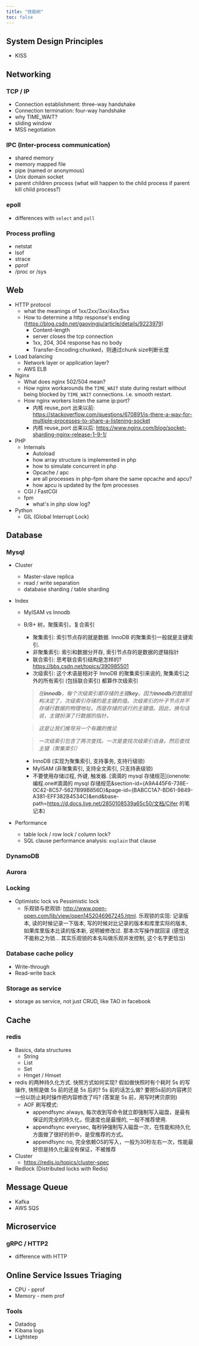 ```yaml
---
title: "技能树"
toc: false
---
```


## System Design Principles

* KISS

## Networking

### TCP / IP

* Connection establishment: three-way handshake
* Connection termination: four-way handshake
* why TIME_WAIT?
* sliding window
* MSS negotiation

### IPC (Inter-process communication)

* shared memory
* memory mapped file
* pipe (named or anonymous)
* Unix domain socket
* parent children process (what will happen to the child process if parent kill child process?)

### epoll

* differences with `select` and `poll`

### Process profling

* netstat
* lsof
* strace
* pprof
* /proc or /sys

## Web

* HTTP protocol
  * what the meanings of 1xx/2xx/3xx/4xx/5xx
  * How to determine a http response's ending (https://blog.csdn.net/gaoyingju/article/details/9223979)
    * Content-length
    * server closes the tcp connection
    * 1xx, 204, 304 response has no body
    * Transfer-Encoding:chunked，则通过chunk size判断长度
* Load balancing
  * Network layer or application layer?
  * AWS ELB
* Nginx
  * What does nginx 502/504 mean?
  * How nginx workarounds the `TIME_WAIT` state during restart without being blocked by `TIME_WAIT` connections. i.e. smooth restart.
  * How nginx workers listen the same ip:port?
    * 内核 reuse_port 出来以前: https://stackoverflow.com/questions/670891/is-there-a-way-for-multiple-processes-to-share-a-listening-socket
    * 内核 reuse_port 出来以后: https://www.nginx.com/blog/socket-sharding-nginx-release-1-9-1/
* PHP
  * Internals
    * Autoload
    * how array structure is implemented in php
    * how to simulate concurrent in php
    * Opcache / apc
    * are all processes in php-fpm share the same opcache and apcu?
    * how apcu is updated by the fpm processes
  * CGI / FastCGI
  * fpm
    * what's in php slow log?
* Python
  * GIL (Global Interrupt Lock)

## Database

### Mysql

* Cluster

  * Master-slave replica
  * read / write separation
  * database sharding / table sharding

* Index

  * MyISAM vs Innodb

  * B/B+ 树，聚簇索引，复合索引

    * 聚集索引: 索引节点存的就是数据.     InnoDB 的聚集索引一般就是主键索引.
    * 非聚集索引: 索引和数据分开存,     索引节点存的是数据的逻辑指针
    * 联合索引:     思考联合索引结构是怎样的? https://bbs.csdn.net/topics/390985501
    * 次级索引: 这个术语是相对于     InnoDB 的聚集索引来说的, 聚集索引之外的所有索引 (包括联合索引) 都算作次级索引

    > *在**innodb**，每个次级索引都存储的主键**key**。因为**innodb**的数据结构决定了，次级索引存储的是主键的值。次级索引的叶子节点并不存储行数据的物理地址。而是存储的该行的主键值。因此，换句话说，主键扮演了行数据的指针。*

    > *这是让我们推导另一个有趣的推论*

    > *一次级索引包含了两次查找。一次是查找次级索引自身。然后查找主键（聚集索引）*

    - InnoDB (实现为聚集索引, 支持事务, 支持行级锁)
    - MyISAM (非聚集索引, 支持全文索引, 只支持表级锁)
    - 不要使用存储过程, 外键, 触发器. [滴滴的 mysql 存储规范](onenote:编程.one#滴滴的 mysql 存储规范&section-id={A9A445F6-738E-0C42-8C57-5627B99B856D}&page-id={BABCC1A7-BD61-9849-A381-EFF382B4534C}&end&base-path=https://d.docs.live.net/2850108539a65c50/文档/Cifer 的笔记本)

* Performance

  * table lock / row lock / column lock?
  * SQL clause performance analysis: `explain` that clause

### DynamoDB

### Aurora

### Locking

* Optimistic lock vs Pessimistic lock
  * 乐观锁与悲观锁: http://www.open-open.com/lib/view/open1452046967245.html. 乐观锁的实现: 记录版本, 读的时候记录一下版本, 写的时候对比记录的版本和库里实际的版本, 如果库里版本比读的版本新, 说明被修改过. 那本次写操作就回滚 (感觉这不能称之为锁... 其实乐观锁的本名叫做乐观并发控制, 这个名字更恰当)

### Database cache policy

* Write-through
* Read-write back

### Storage as service

* storage as service, not just CRUD, like TAO in facebook

## Cache

### redis

* Basics, data structures
  * String
  * List
  * Set
  * Hmget / Hmset
* redis 的两种持久化方式. 快照方式如何实现? 假如做快照时有个耗时 5s 的写操作, 快照是做 5s 前的还是 5s 后的? 5s 前的话怎么做? 要把5s前的内容拷贝一份以防止耗时操作把内容修改了吗? (答案是 5s 前，用写时拷贝原则)
  * AOF 刷写模式:
    * appendfsync always, 每次收到写命令就立即强制写入磁盘，是最有保证的完全的持久化，但速度也是最慢的, 一般不推荐使用.
    * appendfsync everysec, 每秒钟强制写入磁盘一次，在性能和持久化方面做了很好的折中，是受推荐的方式。
    * appendfsync no, 完全依赖OS的写入，一般为30秒左右一次，性能最好但是持久化最没有保证，不被推荐
* Cluster
  * https://redis.io/topics/cluster-spec
* Redlock (Distributed locks with Redis)

## Message Queue

* Kafka
* AWS SQS

## Microservice

### gRPC / HTTP2

* difference with HTTP

## Online Service Issues Triaging

* CPU - pprof
* Memory - mem prof

### Tools

* Datadog
* Kibana logs
* Lightstep
